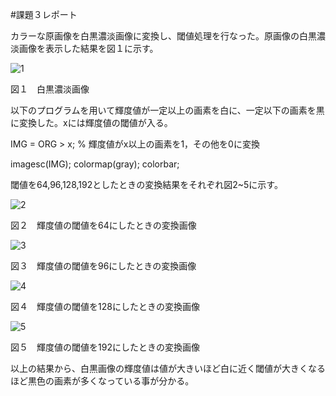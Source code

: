#課題３レポート

カラーな原画像を白黒濃淡画像に変換し、閾値処理を行なった。原画像の白黒濃淡画像を表示した結果を図１に示す。

![1](https://user-images.githubusercontent.com/46117925/50484255-d930b000-0a32-11e9-9aa6-20471eea07aa.PNG)

図１　白黒濃淡画像


以下のプログラムを用いて輝度値が一定以上の画素を白に、一定以下の画素を黒に変換した。xには輝度値の閾値が入る。

IMG = ORG > x;  % 輝度値がx以上の画素を1，その他を0に変換 

imagesc(IMG); colormap(gray); colorbar;


閾値を64,96,128,192としたときの変換結果をそれぞれ図2~5に示す。

![2](https://user-images.githubusercontent.com/46117925/50484267-e64d9f00-0a32-11e9-85ff-3437b55bc500.PNG)

図２　輝度値の閾値を64にしたときの変換画像

![3](https://user-images.githubusercontent.com/46117925/50484279-f2d1f780-0a32-11e9-96d1-988b4824f349.PNG)

図３　輝度値の閾値を96にしたときの変換画像

![4](https://user-images.githubusercontent.com/46117925/50484291-fc5b5f80-0a32-11e9-84dc-a3f864452c18.PNG)

図４　輝度値の閾値を128にしたときの変換画像

![5](https://user-images.githubusercontent.com/46117925/50484299-0ed59900-0a33-11e9-9062-d084dc20fb29.PNG)

図５　輝度値の閾値を192にしたときの変換画像


以上の結果から、白黒画像の輝度値は値が大きいほど白に近く閾値が大きくなるほど黒色の画素が多くなっている事が分かる。
